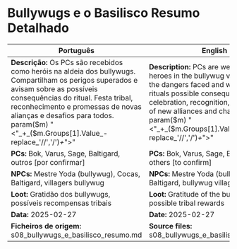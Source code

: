 # Bullywugs e o Basilisco  Resumo Detalhado

| Português | English |
|-----------|---------|
| **Descrição:** Os PCs são recebidos como heróis na aldeia dos bullywugs. Compartilham os perigos superados e avisam sobre as possíveis consequências do ritual. Festa tribal, reconhecimento e promessas de novas alianças e desafios para todos. param($m) "<"_+_($m.Groups[1].Value_-replace_'//','/')_+_">"  | **Description:** PCs are welcomed as heroes in the bullywug village. Share the dangers faced and warn about the rituals possible consequences. Tribal celebration, recognition, and promises of new alliances and challenges ahead. param($m) "<"_+_($m.Groups[1].Value_-replace_'//','/')_+_">"  |
| **PCs:** Bok, Varus, Sage, Baltigard, outros [por confirmar] | **PCs:** Bok, Varus, Sage, Baltigard, others [to confirm] |
| **NPCs:** Mestre Yoda (bullywug), Cocas, Baltigard, villagers bullywug | **NPCs:** Mestre Yoda (bullywug), Cocas, Baltigard, bullywug villagers |
| **Loot:** Gratidão dos bullywugs, possíveis recompensas tribais | **Loot:** Gratitude of the bullywugs, possible tribal rewards |
| **Data:** 2025-02-27 | **Date:** 2025-02-27 |
| **Ficheiros de origem:** s08_bullywugs_e_basilisco_resumo.md | **Source files:** s08_bullywugs_e_basilisco_resumo.md |


























